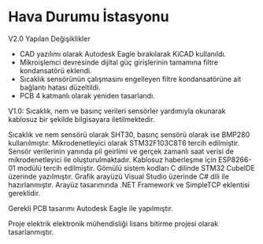 # Hava Durumu İstasyonu

V2.0 Yapılan Değişiklikler
- CAD yazılımı olarak Autodesk Eagle bırakılarak KiCAD kullanıldı.
- Mikroişlemci devresinde dijital güç girişlerinin tamamına filtre kondansatörü eklendi.
- Sıcaklık sensörünün çalışmasını engelleyen filtre kondansatörüne ait bağlantı hatası düzeltildi.
- PCB 4 katmanlı olarak yeniden tasarlandı.

V1.0:
Sıcaklık, nem ve basınç verileri sensörler yardımıyla okunarak kablosuz bir şekilde bilgisayara iletilmektedir.

Sıcaklık ve nem sensörü olarak SHT30, basınç sensörü olarak ise BMP280 kullanılmıştır. Mikrodenetleyici olarak STM32F103C8T6 tercih edilmiştir. Sensör verilerinin yanında pil geirlimi ve gerçek zamanlı saat verisi de mikrodenetleyici ile oluşturulmaktadır. Kablosuz haberleşme için ESP8266-01 modülü tercih edilmiştir. Gömülü sistem kodları C dilinde STM32 CubeIDE üzerinde yazılmıştır. Grafik arayüzü Visual Studio üzerinde C# dili ile hazırlanmıştır. Arayüz tasarımında .NET Framework ve SimpleTCP eklentisi gereklidir.

Gerekli PCB tasarımı Autodesk Eagle ile yapılmıştır.

Proje elektrik elektronik mühendisliği lisans bitirme projesi olarak tasarlanmıştır.
